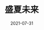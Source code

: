 ---
title: '盛夏未来'
date: '2021-07-31'
price: '43.9'
theaters: ['华联影院·万柳店']
seat: ['4-5']
remark: ['数字']
---